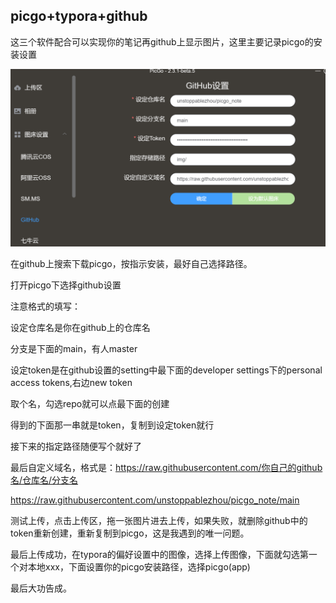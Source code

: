 ## picgo+typora+github

这三个软件配合可以实现你的笔记再github上显示图片，这里主要记录picgo的安装设置

![image-20220822132753073](https://raw.githubusercontent.com/unstoppablezhou/picgo_note/main/img/image-20220822132753073.png)



在github上搜索下载picgo，按指示安装，最好自己选择路径。



打开picgo下选择github设置



注意格式的填写：



设定仓库名是你在github上的仓库名



分支是下面的main，有人master



设定token是在github设置的setting中最下面的developer settings下的personal access tokens,右边new token



取个名，勾选repo就可以点最下面的创建



得到的下面那一串就是token，复制到设定token就行



接下来的指定路径随便写个就好了



最后自定义域名，格式是：https://raw.githubusercontent.com/你自己的github名/仓库名/分支名

https://raw.githubusercontent.com/unstoppablezhou/picgo_note/main



测试上传，点击上传区，拖一张图片进去上传，如果失败，就删除github中的token重新创建，重新复制到picgo，这是我遇到的唯一问题。



最后上传成功，在typora的偏好设置中的图像，选择上传图像，下面就勾选第一个对本地xxx，下面设置你的picgo安装路径，选择picgo(app)



最后大功告成。